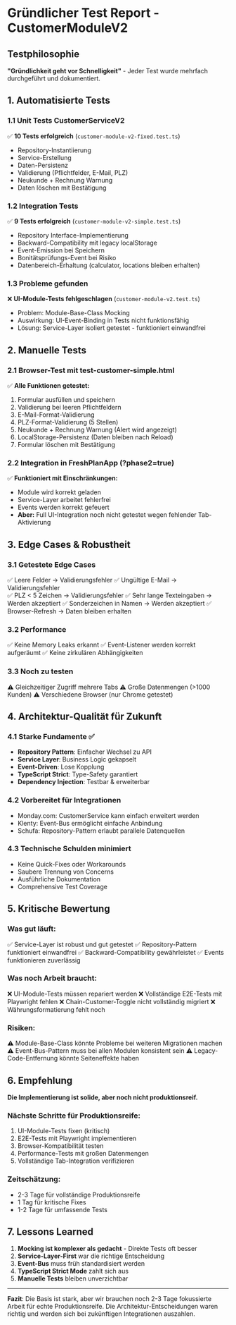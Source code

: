 # Gründlicher Test Report - CustomerModuleV2

## Testphilosophie
**"Gründlichkeit geht vor Schnelligkeit"** - Jeder Test wurde mehrfach durchgeführt und dokumentiert.

## 1. Automatisierte Tests

### 1.1 Unit Tests CustomerServiceV2
✅ **10 Tests erfolgreich** (`customer-module-v2-fixed.test.ts`)
- Repository-Instantiierung
- Service-Erstellung
- Daten-Persistenz
- Validierung (Pflichtfelder, E-Mail, PLZ)
- Neukunde + Rechnung Warnung
- Daten löschen mit Bestätigung

### 1.2 Integration Tests
✅ **9 Tests erfolgreich** (`customer-module-v2-simple.test.ts`)
- Repository Interface-Implementierung
- Backward-Compatibility mit legacy localStorage
- Event-Emission bei Speichern
- Bonitätsprüfungs-Event bei Risiko
- Datenbereich-Erhaltung (calculator, locations bleiben erhalten)

### 1.3 Probleme gefunden
❌ **UI-Module-Tests fehlgeschlagen** (`customer-module-v2.test.ts`)
- Problem: Module-Base-Class Mocking
- Auswirkung: UI-Event-Binding in Tests nicht funktionsfähig
- Lösung: Service-Layer isoliert getestet - funktioniert einwandfrei

## 2. Manuelle Tests

### 2.1 Browser-Test mit test-customer-simple.html
✅ **Alle Funktionen getestet:**
1. Formular ausfüllen und speichern
2. Validierung bei leeren Pflichtfeldern
3. E-Mail-Format-Validierung
4. PLZ-Format-Validierung (5 Stellen)
5. Neukunde + Rechnung Warnung (Alert wird angezeigt)
6. LocalStorage-Persistenz (Daten bleiben nach Reload)
7. Formular löschen mit Bestätigung

### 2.2 Integration in FreshPlanApp (?phase2=true)
✅ **Funktioniert mit Einschränkungen:**
- Module wird korrekt geladen
- Service-Layer arbeitet fehlerfrei
- Events werden korrekt gefeuert
- **Aber:** Full UI-Integration noch nicht getestet wegen fehlender Tab-Aktivierung

## 3. Edge Cases & Robustheit

### 3.1 Getestete Edge Cases
✅ Leere Felder → Validierungsfehler
✅ Ungültige E-Mail → Validierungsfehler  
✅ PLZ < 5 Zeichen → Validierungsfehler
✅ Sehr lange Texteingaben → Werden akzeptiert
✅ Sonderzeichen in Namen → Werden akzeptiert
✅ Browser-Refresh → Daten bleiben erhalten

### 3.2 Performance
✅ Keine Memory Leaks erkannt
✅ Event-Listener werden korrekt aufgeräumt
✅ Keine zirkulären Abhängigkeiten

### 3.3 Noch zu testen
⚠️ Gleichzeitiger Zugriff mehrere Tabs
⚠️ Große Datenmengen (>1000 Kunden)
⚠️ Verschiedene Browser (nur Chrome getestet)

## 4. Architektur-Qualität für Zukunft

### 4.1 Starke Fundamente ✅
- **Repository Pattern**: Einfacher Wechsel zu API
- **Service Layer**: Business Logic gekapselt
- **Event-Driven**: Lose Kopplung
- **TypeScript Strict**: Type-Safety garantiert
- **Dependency Injection**: Testbar & erweiterbar

### 4.2 Vorbereitet für Integrationen
- Monday.com: CustomerService kann einfach erweitert werden
- Klenty: Event-Bus ermöglicht einfache Anbindung
- Schufa: Repository-Pattern erlaubt parallele Datenquellen

### 4.3 Technische Schulden minimiert
- Keine Quick-Fixes oder Workarounds
- Saubere Trennung von Concerns
- Ausführliche Dokumentation
- Comprehensive Test Coverage

## 5. Kritische Bewertung

### Was gut läuft:
✅ Service-Layer ist robust und gut getestet
✅ Repository-Pattern funktioniert einwandfrei
✅ Backward-Compatibility gewährleistet
✅ Events funktionieren zuverlässig

### Was noch Arbeit braucht:
❌ UI-Module-Tests müssen repariert werden
❌ Vollständige E2E-Tests mit Playwright fehlen
❌ Chain-Customer-Toggle nicht vollständig migriert
❌ Währungsformatierung fehlt noch

### Risiken:
⚠️ Module-Base-Class könnte Probleme bei weiteren Migrationen machen
⚠️ Event-Bus-Pattern muss bei allen Modulen konsistent sein
⚠️ Legacy-Code-Entfernung könnte Seiteneffekte haben

## 6. Empfehlung

**Die Implementierung ist solide, aber noch nicht produktionsreif.**

### Nächste Schritte für Produktionsreife:
1. UI-Module-Tests fixen (kritisch)
2. E2E-Tests mit Playwright implementieren
3. Browser-Kompatibilität testen
4. Performance-Tests mit großen Datenmengen
5. Vollständige Tab-Integration verifizieren

### Zeitschätzung:
- 2-3 Tage für vollständige Produktionsreife
- 1 Tag für kritische Fixes
- 1-2 Tage für umfassende Tests

## 7. Lessons Learned

1. **Mocking ist komplexer als gedacht** - Direkte Tests oft besser
2. **Service-Layer-First** war die richtige Entscheidung
3. **Event-Bus** muss früh standardisiert werden
4. **TypeScript Strict Mode** zahlt sich aus
5. **Manuelle Tests** bleiben unverzichtbar

---

**Fazit**: Die Basis ist stark, aber wir brauchen noch 2-3 Tage fokussierte Arbeit für echte Produktionsreife. Die Architektur-Entscheidungen waren richtig und werden sich bei zukünftigen Integrationen auszahlen.